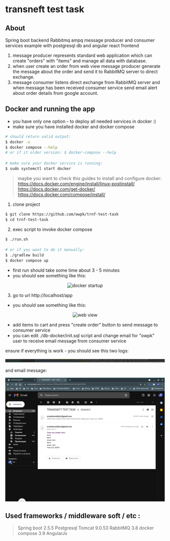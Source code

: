 # transneft test task

<h2> About </h2>

 Spring boot backend Rabbitmq ampq message producer and consumer services example with postgresql db and angular react frontend

1. message producer represents standard web application which can create "orders" with "items" and manage all data with database.
2. when user create an order from web view message producer generate the message about the order and send it to RabbitMQ server to direct exchange.
3. message consumer listens direct exchange from RabbitMQ server and when message has been received consumer service send email alert about order details from google account.

<h2> Docker and running the app</h2>

- you have only one option - to deploy all needed services in docker :)
- make sure you have installed docker and docker compose
```bash
# should return valid output:
$ docker -v
$ docker compose --help
# or if it older version: $ docker-compose --help

# make sure your docker service is running:
$ sudo systemctl start docker
```
> maybe you want to check this guides to install and configure docker:
> https://docs.docker.com/engine/install/linux-postinstall/
> https://docs.docker.com/get-docker/
> https://docs.docker.com/compose/install/
1. clone project
```bash
$ git clone https://github.com/owpk/trnf-test-task
$ cd trnf-test-task
```
2. exec script to invoke docker compose
```bash
$ ./run.sh

# or if you want to do it manually:
$ ./gradlew build
$ docker compose up
```
- first run should take some time about 3 - 5 minutes
- you should see something like this:
<p align="center">
  <img src="https://github.com/owpk/trnf-test-task/blob/master/github-img/dck.gif" title="docker startup"/>
</p>

3. go to url http://localhost/app
- you should see something like this:
<p align="center">
  <img src="https://github.com/owpk/trnf-test-task/blob/master/github-img/web.gif" title="web view" />
</p>

 - add items to cart and press "create order" button to send message to consumer service
 - you can edit ./db-docker/init.sql script and change email for "owpk" user to receive email message from consumer service

 ensure if everything is work - you should see this two logs:
<p align="center">
  <img src="https://github.com/owpk/trnf-test-task/blob/master/github-img/log.jpg" title="working" />
</p>

 and email message:
<p align="center">
  <img src="https://github.com/owpk/trnf-test-task/blob/master/github-img/msg.jpg" title="email" />
</p>

 <h2> Used frameworks / middleware soft / etc : </h2>

> Spring boot 2.5.5
> Postgresql
> Tomcat 9.0.53
> RabbitMQ 3.8
> docker compose 3.9
> AngularJs
